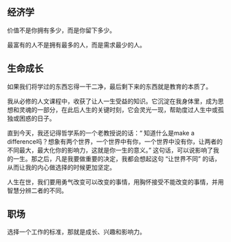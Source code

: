 ## 经济学 
价值不是你拥有多少，而是你留下多少。



最富有的人不是拥有最多的人，而是需求最少的人。




## 生命成长
如果我们将学过的东西忘得一干二净，最后剩下来的东西就是教育的本质了。



我从必修的人文课程中，收获了让人一生受益的知识。它沉淀在我身体里，成为思想和灵魂的一部分，在此后人生的关键时刻，它会灵光一现，帮助度过人生中或孤独或困惑的日子。



直到今天，我还记得哲学系的一个老教授说的话：“ 知道什么是make a difference吗？想象有两个世界，一个世界中有你，一个世界中没有你，让两者的不同最大，最大化你的影响力，这就是你一生的意义。” 这句话，可以说影响了我的一生。那之后，凡是我要做重要的决定，我都会想起这句 “让世界不同” 的话，从而让我的内心做选择的时候更加坚定。



人生在世，我们要用勇气改变可以改变的事情，用胸怀接受不能改变的事情，并用智慧分辨二者的不同。




## 职场
选择一个工作的标准，那就是成长、兴趣和影响力。




